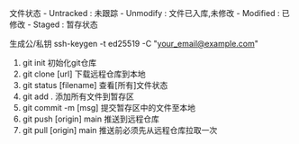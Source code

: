 文件状态
	- Untracked : 未跟踪
	- Unmodify : 文件已入库,未修改
	- Modified : 已修改
	- Staged : 暂存状态

生成公/私钥
	ssh-keygen -t ed25519 -C "your_email@example.com"


1. git init
	初始化git仓库
2. git clone [url]
	下载远程仓库到本地
3. git status [filename]
	查看[所有]文件状态
4. git add .
	添加所有文件到暂存区
5. git commit -m [msg]
	提交暂存区中的文件至本地
6. git push [origin] main
	推送到远程仓库
7. git pull [origin] main
	推送前必须先从远程仓库拉取一次
